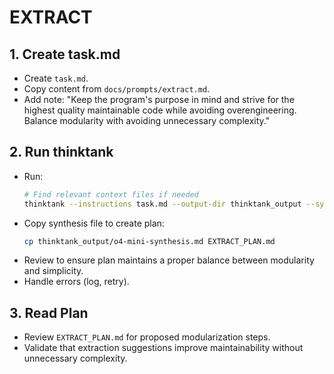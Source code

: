 # EXTRACT

## 1. Create task.md
- Create `task.md`.
- Copy content from `docs/prompts/extract.md`.
- Add note: "Keep the program's purpose in mind and strive for the highest quality maintainable code while avoiding overengineering. Balance modularity with avoiding unnecessary complexity."

## 2. Run thinktank
- Run:
    ```bash
    # Find relevant context files if needed
    thinktank --instructions task.md --output-dir thinktank_output --synthesis-model o4-mini --model gemini-2.5-flash-preview-04-17 --model gemini-2.5-pro-preview-03-25 --model gpt-4.1 ./
    ```
- Copy synthesis file to create plan:
    ```bash
    cp thinktank_output/o4-mini-synthesis.md EXTRACT_PLAN.md
    ```
- Review to ensure plan maintains a proper balance between modularity and simplicity.
- Handle errors (log, retry).

## 3. Read Plan
- Review `EXTRACT_PLAN.md` for proposed modularization steps.
- Validate that extraction suggestions improve maintainability without unnecessary complexity.
